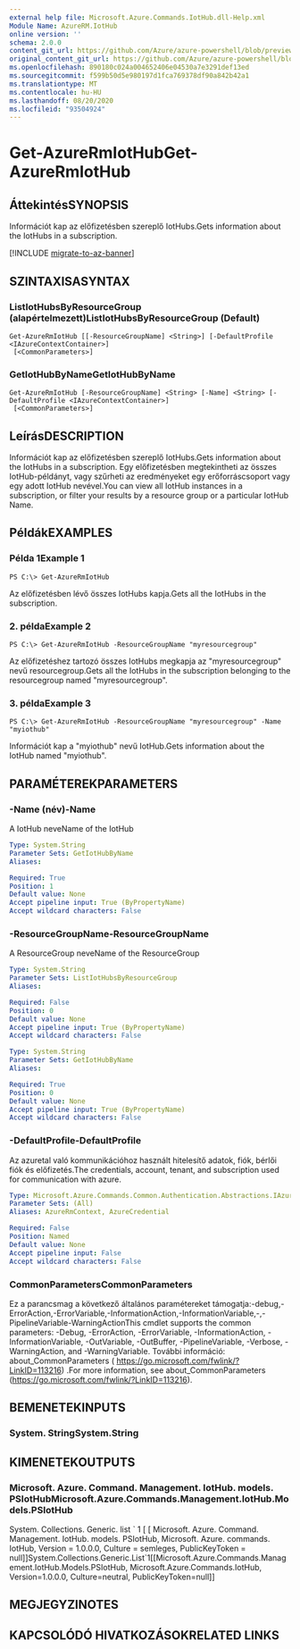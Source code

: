 ```yaml
---
external help file: Microsoft.Azure.Commands.IotHub.dll-Help.xml
Module Name: AzureRM.IotHub
online version: ''
schema: 2.0.0
content_git_url: https://github.com/Azure/azure-powershell/blob/preview/src/ResourceManager/IotHub/Commands.IotHub/help/Get-AzureRmIotHub.md
original_content_git_url: https://github.com/Azure/azure-powershell/blob/preview/src/ResourceManager/IotHub/Commands.IotHub/help/Get-AzureRmIotHub.md
ms.openlocfilehash: 890180c024a004652406e04530a7e3291def13ed
ms.sourcegitcommit: f599b50d5e980197d1fca769378df90a842b42a1
ms.translationtype: MT
ms.contentlocale: hu-HU
ms.lasthandoff: 08/20/2020
ms.locfileid: "93504924"
---
```

# <span data-ttu-id="e5412-101">Get-AzureRmIotHub</span><span class="sxs-lookup"><span data-stu-id="e5412-101">Get-AzureRmIotHub</span></span>

## <span data-ttu-id="e5412-102">Áttekintés</span><span class="sxs-lookup"><span data-stu-id="e5412-102">SYNOPSIS</span></span>
<span data-ttu-id="e5412-103">Információt kap az előfizetésben szereplő IotHubs.</span><span class="sxs-lookup"><span data-stu-id="e5412-103">Gets information about the IotHubs in a subscription.</span></span>

[!INCLUDE [migrate-to-az-banner](../../includes/migrate-to-az-banner.md)]

## <span data-ttu-id="e5412-104">SZINTAXISA</span><span class="sxs-lookup"><span data-stu-id="e5412-104">SYNTAX</span></span>

### <span data-ttu-id="e5412-105">ListIotHubsByResourceGroup (alapértelmezett)</span><span class="sxs-lookup"><span data-stu-id="e5412-105">ListIotHubsByResourceGroup (Default)</span></span>
```
Get-AzureRmIotHub [[-ResourceGroupName] <String>] [-DefaultProfile <IAzureContextContainer>]
 [<CommonParameters>]
```

### <span data-ttu-id="e5412-106">GetIotHubByName</span><span class="sxs-lookup"><span data-stu-id="e5412-106">GetIotHubByName</span></span>
```
Get-AzureRmIotHub [-ResourceGroupName] <String> [-Name] <String> [-DefaultProfile <IAzureContextContainer>]
 [<CommonParameters>]
```

## <span data-ttu-id="e5412-107">Leírás</span><span class="sxs-lookup"><span data-stu-id="e5412-107">DESCRIPTION</span></span>
<span data-ttu-id="e5412-108">Információt kap az előfizetésben szereplő IotHubs.</span><span class="sxs-lookup"><span data-stu-id="e5412-108">Gets information about the IotHubs in a subscription.</span></span>
<span data-ttu-id="e5412-109">Egy előfizetésben megtekintheti az összes IotHub-példányt, vagy szűrheti az eredményeket egy erőforráscsoport vagy egy adott IotHub nevével.</span><span class="sxs-lookup"><span data-stu-id="e5412-109">You can view all IotHub instances in a subscription, or filter your results by a resource group or a particular IotHub Name.</span></span>

## <span data-ttu-id="e5412-110">Példák</span><span class="sxs-lookup"><span data-stu-id="e5412-110">EXAMPLES</span></span>

### <span data-ttu-id="e5412-111">Példa 1</span><span class="sxs-lookup"><span data-stu-id="e5412-111">Example 1</span></span>
```
PS C:\> Get-AzureRmIotHub
```

<span data-ttu-id="e5412-112">Az előfizetésben lévő összes IotHubs kapja.</span><span class="sxs-lookup"><span data-stu-id="e5412-112">Gets all the IotHubs in the subscription.</span></span>

### <span data-ttu-id="e5412-113">2. példa</span><span class="sxs-lookup"><span data-stu-id="e5412-113">Example 2</span></span>
```
PS C:\> Get-AzureRmIotHub -ResourceGroupName "myresourcegroup"
```

<span data-ttu-id="e5412-114">Az előfizetéshez tartozó összes IotHubs megkapja az "myresourcegroup" nevű resourcegroup.</span><span class="sxs-lookup"><span data-stu-id="e5412-114">Gets all the IotHubs in the subscription belonging to the resourcegroup named "myresourcegroup".</span></span>

### <span data-ttu-id="e5412-115">3. példa</span><span class="sxs-lookup"><span data-stu-id="e5412-115">Example 3</span></span>
```
PS C:\> Get-AzureRmIotHub -ResourceGroupName "myresourcegroup" -Name "myiothub"
```

<span data-ttu-id="e5412-116">Információt kap a "myiothub" nevű IotHub.</span><span class="sxs-lookup"><span data-stu-id="e5412-116">Gets information about the IotHub named "myiothub".</span></span>

## <span data-ttu-id="e5412-117">PARAMÉTEREK</span><span class="sxs-lookup"><span data-stu-id="e5412-117">PARAMETERS</span></span>

### <span data-ttu-id="e5412-118">-Name (név)</span><span class="sxs-lookup"><span data-stu-id="e5412-118">-Name</span></span>
<span data-ttu-id="e5412-119">A IotHub neve</span><span class="sxs-lookup"><span data-stu-id="e5412-119">Name of the IotHub</span></span>

```yaml
Type: System.String
Parameter Sets: GetIotHubByName
Aliases: 

Required: True
Position: 1
Default value: None
Accept pipeline input: True (ByPropertyName)
Accept wildcard characters: False
```

### <span data-ttu-id="e5412-120">-ResourceGroupName</span><span class="sxs-lookup"><span data-stu-id="e5412-120">-ResourceGroupName</span></span>
<span data-ttu-id="e5412-121">A ResourceGroup neve</span><span class="sxs-lookup"><span data-stu-id="e5412-121">Name of the ResourceGroup</span></span>

```yaml
Type: System.String
Parameter Sets: ListIotHubsByResourceGroup
Aliases: 

Required: False
Position: 0
Default value: None
Accept pipeline input: True (ByPropertyName)
Accept wildcard characters: False
```

```yaml
Type: System.String
Parameter Sets: GetIotHubByName
Aliases: 

Required: True
Position: 0
Default value: None
Accept pipeline input: True (ByPropertyName)
Accept wildcard characters: False
```

### <span data-ttu-id="e5412-122">-DefaultProfile</span><span class="sxs-lookup"><span data-stu-id="e5412-122">-DefaultProfile</span></span>
<span data-ttu-id="e5412-123">Az azuretal való kommunikációhoz használt hitelesítő adatok, fiók, bérlői fiók és előfizetés.</span><span class="sxs-lookup"><span data-stu-id="e5412-123">The credentials, account, tenant, and subscription used for communication with azure.</span></span>

```yaml
Type: Microsoft.Azure.Commands.Common.Authentication.Abstractions.IAzureContextContainer
Parameter Sets: (All)
Aliases: AzureRmContext, AzureCredential

Required: False
Position: Named
Default value: None
Accept pipeline input: False
Accept wildcard characters: False
```

### <span data-ttu-id="e5412-124">CommonParameters</span><span class="sxs-lookup"><span data-stu-id="e5412-124">CommonParameters</span></span>
<span data-ttu-id="e5412-125">Ez a parancsmag a következő általános paramétereket támogatja:-debug,-ErrorAction,-ErrorVariable,-InformationAction,-InformationVariable,-,-PipelineVariable-WarningAction</span><span class="sxs-lookup"><span data-stu-id="e5412-125">This cmdlet supports the common parameters: -Debug, -ErrorAction, -ErrorVariable, -InformationAction, -InformationVariable, -OutVariable, -OutBuffer, -PipelineVariable, -Verbose, -WarningAction, and -WarningVariable.</span></span> <span data-ttu-id="e5412-126">További információ: about_CommonParameters ( https://go.microsoft.com/fwlink/?LinkID=113216) .</span><span class="sxs-lookup"><span data-stu-id="e5412-126">For more information, see about_CommonParameters (https://go.microsoft.com/fwlink/?LinkID=113216).</span></span>

## <span data-ttu-id="e5412-127">BEMENETEK</span><span class="sxs-lookup"><span data-stu-id="e5412-127">INPUTS</span></span>

### <span data-ttu-id="e5412-128">System. String</span><span class="sxs-lookup"><span data-stu-id="e5412-128">System.String</span></span>

## <span data-ttu-id="e5412-129">KIMENETEK</span><span class="sxs-lookup"><span data-stu-id="e5412-129">OUTPUTS</span></span>

### <span data-ttu-id="e5412-130">Microsoft. Azure. Command. Management. IotHub. models. PSIotHub</span><span class="sxs-lookup"><span data-stu-id="e5412-130">Microsoft.Azure.Commands.Management.IotHub.Models.PSIotHub</span></span>
<span data-ttu-id="e5412-131">System. Collections. Generic. list \` 1 \[ \[ Microsoft. Azure. Command. Management. IotHub. models. PSIotHub, Microsoft. Azure. commands. IotHub, Version = 1.0.0.0, Culture = semleges, PublicKeyToken = null\]\]</span><span class="sxs-lookup"><span data-stu-id="e5412-131">System.Collections.Generic.List\`1\[\[Microsoft.Azure.Commands.Management.IotHub.Models.PSIotHub, Microsoft.Azure.Commands.IotHub, Version=1.0.0.0, Culture=neutral, PublicKeyToken=null\]\]</span></span>

## <span data-ttu-id="e5412-132">MEGJEGYZI</span><span class="sxs-lookup"><span data-stu-id="e5412-132">NOTES</span></span>

## <span data-ttu-id="e5412-133">KAPCSOLÓDÓ HIVATKOZÁSOK</span><span class="sxs-lookup"><span data-stu-id="e5412-133">RELATED LINKS</span></span>

